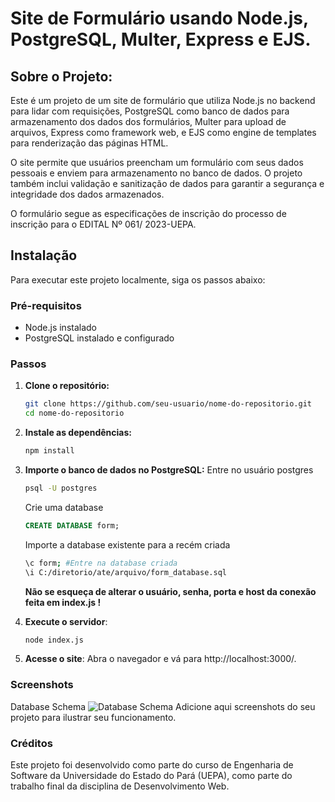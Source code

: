 # Site de Formulário usando Node.js, PostgreSQL, Multer, Express e EJS.

## Sobre o Projeto:

Este é um projeto de um site de formulário que utiliza Node.js no backend para lidar com requisições, PostgreSQL como banco de dados para armazenamento dos dados dos formulários, Multer para upload de arquivos, Express como framework web, e EJS como engine de templates para renderização das páginas HTML.

O site permite que usuários preencham um formulário com seus dados pessoais e enviem para armazenamento no banco de dados. O projeto também inclui validação e sanitização de dados para garantir a segurança e integridade dos dados armazenados.

O formulário segue as especificações de inscrição do processo de inscrição para o EDITAL Nº 061/ 2023-UEPA.

## Instalação

Para executar este projeto localmente, siga os passos abaixo:

### Pré-requisitos

- Node.js instalado
- PostgreSQL instalado e configurado

### Passos

1. **Clone o repositório:**

   ```bash
   git clone https://github.com/seu-usuario/nome-do-repositorio.git
   cd nome-do-repositorio
    ```
2. **Instale as dependências:**
    ```bash
    npm install
    ```
2. **Importe o banco de dados no PostgreSQL:**
Entre no usuário postgres
    ```bash
    psql -U postgres
    ```
    Crie uma database
    ```sql
    CREATE DATABASE form;
    ```
    Importe a database existente para a recém criada
    ```bash
    \c form; #Entre na database criada
    \i C:/diretorio/ate/arquivo/form_database.sql
    ```
    **Não se esqueça de alterar o usuário, senha, porta e host da conexão feita em index.js !**

3. **Execute o servidor**:
    ```bash
    node index.js
    ```
4. **Acesse o site**:
    Abra o navegador e vá para http://localhost:3000/.

### Screenshots
Database Schema
![Database Schema](https://i.ibb.co/QMcfp4z/database-schema.png "Text to show on mouseover")
Adicione aqui screenshots do seu projeto para ilustrar seu funcionamento.

### Créditos

Este projeto foi desenvolvido como parte do curso de Engenharia de Software da Universidade do Estado do Pará (UEPA), como parte do trabalho final da disciplina de Desenvolvimento Web.
